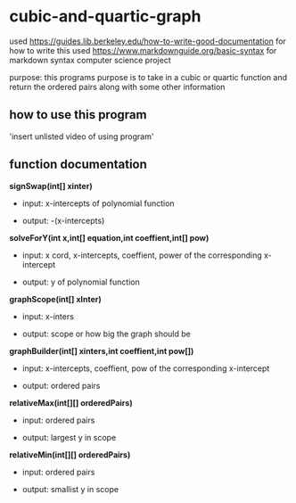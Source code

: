 # cubic-and-quartic-graph
used https://guides.lib.berkeley.edu/how-to-write-good-documentation for how to write this
used https://www.markdownguide.org/basic-syntax for markdown syntax
computer science project

purpose: this programs purpose is to take in a cubic or quartic function and return the ordered pairs along with some other information

## how to use this program
'insert unlisted video of using program'

## function documentation


**signSwap(int[] xinter)**

 - input: x-intercepts of polynomial function

 - output: -(x-intercepts)


**solveForY(int x,int[] equation,int coeffient,int[] pow)**

- input: x cord, x-intercepts, coeffient, power of the corresponding x-intercept

- output: y of polynomial function


**graphScope(int[] xInter)**

- input: x-inters

- output: scope or how big the graph should be 


**graphBuilder(int[] xinters,int coeffient,int pow[])**

- input: x-intercepts, coeffient, pow of the corresponding x-intercept

- output: ordered pairs


**relativeMax(int[][] orderedPairs)**

- input: ordered pairs

- output: largest y in scope


**relativeMin(int[][] orderedPairs)**

- input: ordered pairs

- output: smallist y in scope
